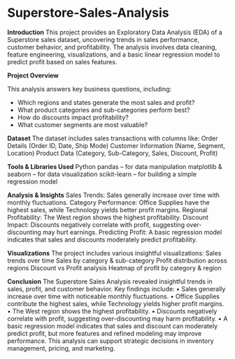 # Superstore-Sales-Analysis
**Introduction**
This project provides an Exploratory Data Analysis (EDA) of a Superstore sales dataset, uncovering trends in sales performance, customer behavior, and profitability. The analysis involves data cleaning, feature engineering, visualizations, and a basic linear regression model to predict profit based on sales features.

**Project Overview**

This analysis answers key business questions, including:

- Which regions and states generate the most sales and profit?
- What product categories and sub-categories perform best?
- How do discounts impact profitability?
- What customer segments are most valuable?

**Dataset**
The dataset includes sales transactions with columns like:
Order Details (Order ID, Date, Ship Mode)
Customer Information (Name, Segment, Location)
Product Data (Category, Sub-Category, Sales, Discount, Profit)

**Tools & Libraries Used**
Python
pandas – for data manipulation
matplotlib & seaborn – for data visualization
scikit-learn – for building a simple regression model

**Analysis & Insights**
Sales Trends: Sales generally increase over time with monthly fluctuations.
Category Performance: Office Supplies have the highest sales, while Technology yields better profit margins.
Regional Profitability: The West region shows the highest profitability.
Discount Impact: Discounts negatively correlate with profit, suggesting over-discounting may hurt earnings.
Predicting Profit: A basic regression model indicates that sales and discounts moderately predict profitability.

**Visualizations**
The project includes various insightful visualizations:
Sales trends over time
Sales by category & sub-category
Profit distribution across regions
Discount vs Profit analysis
Heatmap of profit by category & region

**Conclusion**
 The Superstore Sales Analysis revealed insightful trends in sales, profit, and customer behavior. 
Key findings include:
 • Sales generally increase over time with noticeable monthly fluctuations.
 • Office Supplies contribute the highest sales, while Technology yields higher profit 
margins.
 • The West region shows the highest profitability.
 • Discounts negatively correlate with profit, suggesting over-discounting may harm 
profitability.
 • A basic regression model indicates that sales and discount can moderately predict profit, 
but more features and refined modeling may improve performance.
 This analysis can support strategic decisions in inventory management, pricing, and marketing.

